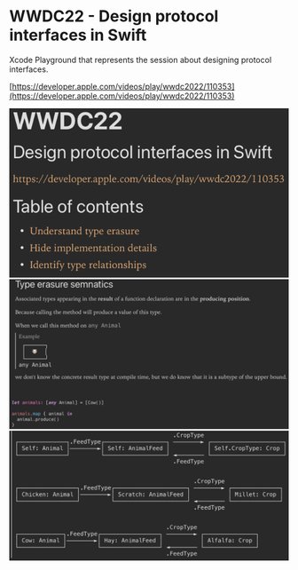# WWDC22 - Design protocol interfaces in Swift

Xcode Playground that represents the session about designing protocol interfaces.

 [https://developer.apple.com/videos/play/wwdc2022/110353](https://developer.apple.com/videos/play/wwdc2022/110353)

![Start](Resources/Start.png)
![Type erasure semantics](Resources/Type_erasure_semantics.png)
![Final diagram](Resources/Final_diagram.png)